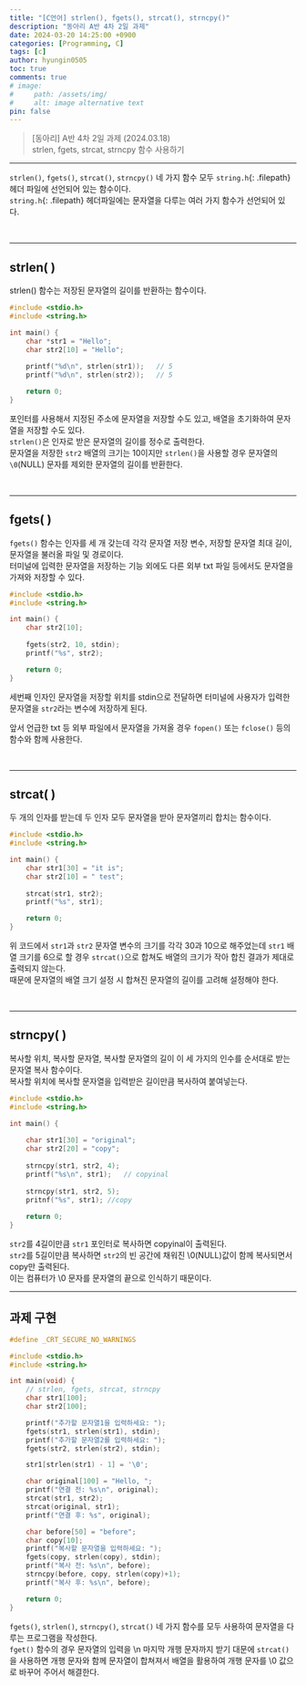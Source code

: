 ```yaml
---
title: "[C언어] strlen(), fgets(), strcat(), strncpy()"
description: "동아리 A반 4차 2일 과제"
date: 2024-03-20 14:25:00 +0900
categories: [Programming, C]
tags: [c]
author: hyungin0505
toc: true
comments: true
# image:
#     path: /assets/img/
#     alt: image alternative text
pin: false
---
```

> [동아리] A반 4차 2일 과제 (2024.03.18)  
> strlen, fgets, strcat, strncpy 함수 사용하기  

---

`strlen()`, `fgets()`, `strcat()`, `strncpy()` 네 가지 함수 모두 `string.h`{: .filepath} 헤더 파일에 선언되어 있는 함수이다.  
`string.h`{: .filepath} 헤더파일에는 문자열을 다루는 여러 가지 함수가 선언되어 있다.   

<br>

---

## strlen( )
strlen() 함수는 저장된 문자열의 길이를 반환하는 함수이다.   

```c
#include <stdio.h>
#include <string.h>

int main() {
    char *str1 = "Hello";
    char str2[10] = "Hello";
  
    printf("%d\n", strlen(str1));	// 5
    printf("%d\n", strlen(str2));	// 5

    return 0;
}
```

포인터를 사용해서 지정된 주소에 문자열을 저장할 수도 있고, 배열을 초기화하여 문자열을 저장할 수도 있다.  
`strlen()`은 인자로 받은 문자열의 길이를 정수로 출력한다.  
문자열을 저장한 `str2` 배열의 크기는 10이지만 `strlen()`을 사용할 경우 문자열의 `\0`(NULL) 문자를 제외한 문자열의 길이를 반환한다.  

<br>

---

## fgets( )
`fgets()` 함수는 인자를 세 개 갖는데 각각 문자열 저장 변수, 저장할 문자열 최대 길이, 문자열을 불러올 파일 및 경로이다.  
터미널에 입력한 문자열을 저장하는 기능 외에도 다른 외부 txt 파일 등에서도 문자열을 가져와 저장할 수 있다.  

```c
#include <stdio.h>
#include <string.h>

int main() {
    char str2[10];
  
    fgets(str2, 10, stdin);
    printf("%s", str2);

    return 0;
}
```

세번째 인자인 문자열을 저장할 위치를 stdin으로 전달하면 터미널에 사용자가 입력한 문자열을 `str2`라는 변수에 저장하게 된다.  

앞서 언급한 txt 등 외부 파일에서 문자열을 가져올 경우 `fopen()` 또는 `fclose()` 등의 함수와 함께 사용한다.  

<br>

---

## strcat( )

두 개의 인자를 받는데 두 인자 모두 문자열을 받아 문자열끼리 합치는 함수이다.  

```c
#include <stdio.h>
#include <string.h>

int main() {
    char str1[30] = "it is";
    char str2[10] = " test";
  
    strcat(str1, str2);
    printf("%s", str1);

    return 0;
}
```

위 코드에서 `str1`과 `str2` 문자열 변수의 크기를 각각 30과 10으로 해주었는데 `str1` 배열 크기를 6으로 할 경우 `strcat()`으로 합쳐도 배열의 크기가 작아 합친 결과가 제대로 출력되지 않는다.  
때문에 문자열의 배열 크기 설정 시 합쳐진 문자열의 길이를 고려해 설정해야 한다.  

<br>

---

## strncpy( )

복사할 위치, 복사할 문자열, 복사할 문자열의 길이 이 세 가지의 인수를 순서대로 받는 문자열 복사 함수이다.  
복사할 위치에 복사할 문자열을 입력받은 길이만큼 복사하여 붙여넣는다.  

```c
#include <stdio.h>
#include <string.h>

int main() {
  
    char str1[30] = "original";
    char str2[20] = "copy";
  
    strncpy(str1, str2, 4);
    printf("%s\n", str1);	// copyinal
  
    strncpy(str1, str2, 5);
    pritnf("%s", str1);	//copy
  
    return 0;
}
```

`str2`를 4길이만큼 `str1` 포인터로 복사하면 copyinal이 출력된다.  
`str2`를 5길이만큼 복사하면 `str2`의 빈 공간에 채워진 \0(NULL)값이 함께 복사되면서 copy만 출력된다.  
이는 컴퓨터가 \0 문자를 문자열의 끝으로 인식하기 때문이다.   


---
## 과제 구현
```c
#define _CRT_SECURE_NO_WARNINGS

#include <stdio.h>
#include <string.h>

int main(void) {
	// strlen, fgets, strcat, strncpy
	char str1[100];
	char str2[100];

	printf("추가할 문자열1을 입력하세요: ");
	fgets(str1, strlen(str1), stdin);
	printf("추가할 문자열2를 입력하세요: ");
	fgets(str2, strlen(str2), stdin);

	str1[strlen(str1) - 1] = '\0';

	char original[100] = "Hello, ";
	printf("연결 전: %s\n", original);
	strcat(str1, str2);
	strcat(original, str1);
	printf("연결 후: %s", original);

	char before[50] = "before";
	char copy[10];
	printf("복사할 문자열을 입력하세요: ");
	fgets(copy, strlen(copy), stdin);
	printf("복사 전: %s\n", before);
	strncpy(before, copy, strlen(copy)+1);
	printf("복사 후: %s\n", before);

	return 0;
}
```
`fgets()`, `strlen()`, `strncpy()`, `strcat()` 네 가지 함수를 모두 사용하여 문자열을 다루는 프로그램을 작성한다.  
`fget()` 함수의 경우 문자열의 입력을 \n 마지막 개행 문자까지 받기 대문에 `strcat()`을 사용하면 개행 문자와 함께 문자열이 합쳐져서 배열을 활용하여 개행 문자를 \0 값으로 바꾸어 주어서 해결한다.